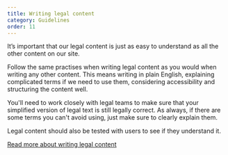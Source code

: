 ```yaml
---
title: Writing legal content
category: Guidelines
order: 11
---
```


It’s important that our legal content is just as easy to understand as all the other content on our site.

Follow the same practises when writing legal content as you would when writing any other content. This means writing in plain English, explaining complicated terms if we need to use them, considering accessibility and structuring the content well.

You'll need to work closely with legal teams to make sure that your simplified version of legal text is still legally correct. As always, if there are some terms you can't avoid using, just make sure to clearly explain them. 

Legal content should also be tested with users to see if they understand it.

[Read more about writing legal content](https://www.gov.uk/guidance/content-design/writing-for-gov-uk#legal-content)
